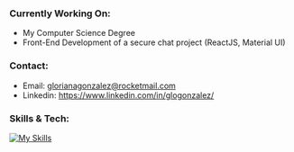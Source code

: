 
### Currently Working On:
- My Computer Science Degree
- Front-End Development of a secure chat project (ReactJS, Material UI)

### Contact:
- Email: glorianagonzalez@rocketmail.com
- Linkedin: https://www.linkedin.com/in/glogonzalez/

### Skills & Tech: 
[![My Skills](https://skills.thijs.gg/icons?i=mysql,nextjs,nodejs,py,react,tailwind,materialui,html,mongodb,git,css,bootstrap,js&theme=light)](https://skills.thijs.gg)
